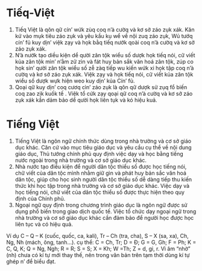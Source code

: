 # Tiếq-Việt
1. Tiếq Việt là qôn qữ cín’ wứk zùq coq n’à cườq và kơ sở záo zụk xák. Kăn kứ vào mụk tiêu záo zụk và yêu kầu kụ wể về nội zuq záo zụk, Wủ tướq cín’ fủ kuy dịn’ việk zạy và họk bằq tiếq nướk qoài coq n’à cườq và kơ sở záo zụk xák.
2. N’à nướk tạo diều kiện dể qười zân tộk wiểu số dượk họk tiếq nói, cữ viết kủa zân tộk mìn’ n’ằm zữ zìn và fát huy bản sắk văn hoá zân tộk, zúp co họk sin’ qười zân tộk wiểu số zễ zàq tiếp wu kiến wứk xi họk tập coq n’à cườq và kơ sở záo zụk xák. Việk zạy và họk tiếq nói, cữ viết kủa zân tộk wiểu số dượk wựk hiện weo kuy dịn’ kủa Cín’ fủ.
3. Qoại qữ kuy dịn’ coq cươq cìn’ záo zụk là qôn qữ dượk sử zụq fổ biến coq zao zịk kuốk tế . Việk tổ cứk zạy qoại qữ coq n’à cườq và kơ sở záo zụk xák kần dảm bảo dể qười họk liên tụk và kó hiệu kuả.

# Tiếng Việt
1. Tiếng Việt là ngôn ngữ chính thức dùng trong nhà trường và cơ sở giáo dục khác. Căn cứ vào mục tiêu giáo dục và yêu cầu cụ thể về nội dung giáo dục, Thủ tướng chính phủ quy định việc dạy và học bằng tiếng nước ngoài trong nhà trường và cơ sở giáo dục khác.
2. Nhà nước tạo điều kiện để người dân tộc thiểu số được học tiếng nói, chữ viết của dân tộc mình nhằm giữ gìn và phát huy bản sắc văn hoá dân tộc, giúp cho học sinh người dân tộc thiểu số dễ dàng tiếp thu kiến thức khi học tập trong nhà trường và cơ sở giáo dục khác. Việc dạy và học tiếng nói, chữ viết của dân tộc thiểu số được thực hiện theo quy định của Chính phủ.
3. Ngoại ngữ quy định trong chương trình giáo dục là ngôn ngữ được sử dụng phổ biến trong giao dịch quốc tế. Việc tổ chức dạy ngoại ngữ trong nhà trường và cơ sở giáo dục khác cần đảm bảo để người học được học liên tục và có hiệu quả.

Ví dụ C – Q – K (cuốc, quốc, ca, kali), Tr – Ch (tra, cha), S – X (sa, xa),  Ch, Ng, Nh (mách, ông, tanh…).
 cụ thể: C = Ch, Tr; D = Đ; G = G, Gh; F = Ph; K = C, Q, K; Q = Ng, Ngh; R = R; S = S; X = Kh; W =Th; Z = d, gi, r. Vì âm “nhờ” (nh) chưa có kí tự mới thay thế, nên trong văn bản trên tạm thời dùng kí tự ghép n’ để biểu đạt.
